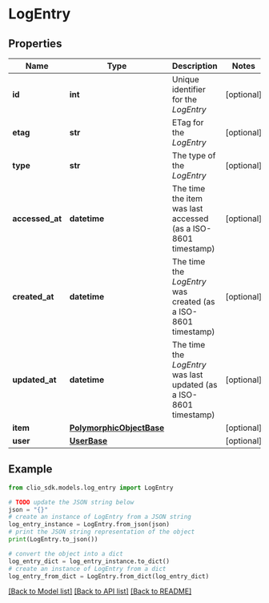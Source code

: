 # LogEntry


## Properties

Name | Type | Description | Notes
------------ | ------------- | ------------- | -------------
**id** | **int** | Unique identifier for the *LogEntry* | [optional] 
**etag** | **str** | ETag for the *LogEntry* | [optional] 
**type** | **str** | The type of the *LogEntry* | [optional] 
**accessed_at** | **datetime** | The time the item was last accessed (as a ISO-8601 timestamp) | [optional] 
**created_at** | **datetime** | The time the *LogEntry* was created (as a ISO-8601 timestamp) | [optional] 
**updated_at** | **datetime** | The time the *LogEntry* was last updated (as a ISO-8601 timestamp) | [optional] 
**item** | [**PolymorphicObjectBase**](PolymorphicObjectBase.md) |  | [optional] 
**user** | [**UserBase**](UserBase.md) |  | [optional] 

## Example

```python
from clio_sdk.models.log_entry import LogEntry

# TODO update the JSON string below
json = "{}"
# create an instance of LogEntry from a JSON string
log_entry_instance = LogEntry.from_json(json)
# print the JSON string representation of the object
print(LogEntry.to_json())

# convert the object into a dict
log_entry_dict = log_entry_instance.to_dict()
# create an instance of LogEntry from a dict
log_entry_from_dict = LogEntry.from_dict(log_entry_dict)
```
[[Back to Model list]](../README.md#documentation-for-models) [[Back to API list]](../README.md#documentation-for-api-endpoints) [[Back to README]](../README.md)



